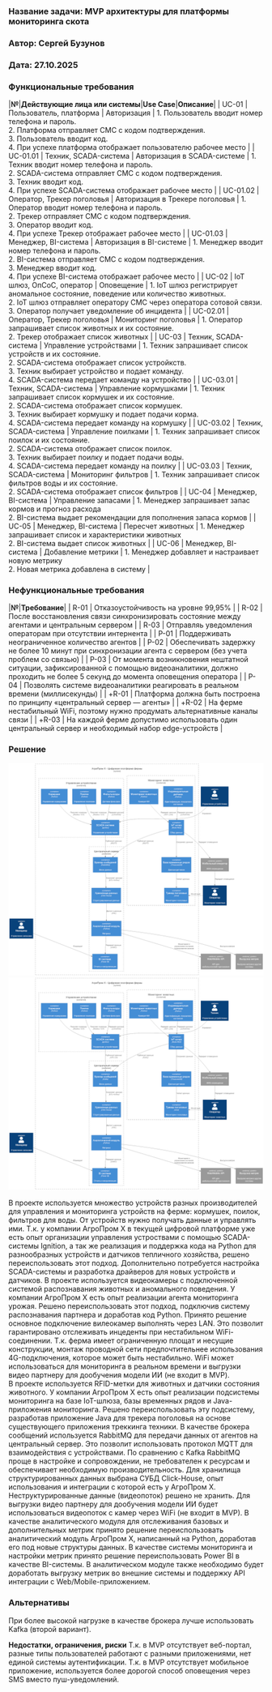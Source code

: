 ### <a name="_b7urdng99y53"></a>**Название задачи: MVP архитектуры для платформы мониторинга скота** 
### <a name="_hjk0fkfyohdk"></a>**Автор: Сергей Бузунов**
### <a name="_uanumrh8zrui"></a>**Дата: 27.10.2025**
### <a name="_3bfxc9a45514"></a>**Функциональные требования**

|**№**|**Действующие лица или системы**|**Use Case**|**Описание**|
| UC-01 | Пользователь, платформа | Авторизация | 1. Пользователь вводит номер телефона и пароль. <br /> 2. Платформа отправляет СМС с кодом подтверждения. <br /> 3. Пользователь вводит код. <br /> 4. При успехе платформа отображает пользователю рабочее место |
| UC-01.01 | Техник, SCADA-система | Авторизация в SCADA-системе | 1. Техник вводит номер телефона и пароль. <br /> 2. SCADA-система отправляет СМС с кодом подтверждения. <br /> 3. Техник вводит код. <br /> 4. При успехе SCADA-система отображает рабочее место |
| UC-01.02 | Оператор, Трекер поголовья | Авторизация в Трекере поголовья | 1. Оператор вводит номер телефона и пароль. <br /> 2. Трекер отправляет СМС с кодом подтверждения. <br /> 3. Оператор вводит код. <br /> 4. При успехе Трекер отображает рабочее место |
| UC-01.03 | Менеджер, BI-система | Авторизация в BI-системе | 1. Менеджер вводит номер телефона и пароль. <br /> 2. BI-система отправляет СМС с кодом подтверждения. <br /> 3. Менеджер вводит код. <br /> 4. При успехе BI-система отображает рабочее место |
| UC-02 | IoT шлюз, ОпСоС, оператор | Оповещение | 1. IoT шлюз регистрирует аномальное состояние, поведение или количество животных. <br /> 2. IoT шлюз отправляет оператору СМС через оператора сотовой связи. <br /> 3. Оператор получает уведомление об инцидента |
| UC-02.01 | Оператор, Трекер поголовья | Мониторинг поголовья | 1. Оператор запрашивает список животных и их состояние. <br /> 2. Трекер отображает список животных |
| UC-03 | Техник, SCADA-система | Управление устройствами | 1. Техник запрашивает список устройств и их состояние. <br /> 2. SCADA-система отображает список устройкств. <br /> 3. Техник выбирает устройство и подает команду. <br /> 4. SCADA-система передает команду на устройство |
| UC-03.01 | Техник, SCADA-система | Управление кормушками | 1. Техник запрашивает список кормушек и их состояние. <br /> 2. SCADA-система отображает список кормушек. <br /> 3. Техник выбирает кормушку и подает подачи корма. <br /> 4. SCADA-система передает команду на кормушку |
| UC-03.02 | Техник, SCADA-система | Управление поилками | 1. Техник запрашивает список поилок и их состояние. <br /> 2. SCADA-система отображает список поилок. <br /> 3. Техник выбирает поилку и подает подачи воды. <br /> 4. SCADA-система передает команду на поилку |
| UC-03.03 | Техник, SCADA-система | Мониторинг фильтров | 1. Техник запрашивает список фильтров воды и их состояние. <br /> 2. SCADA-система отображает список фильтров |
| UC-04 | Менеджер, BI-система | Управление запасами | 1. Менеджер запрашивает запас кормов и прогноз расхода <br /> 2. BI-система выдает рекомендации для пополнения запаса кормов |
| UC-05 | Менеджер, BI-система | Пересчет животных | 1. Менеджер запрашивает список и характеристики животных <br /> 2. BI-система выдает список животных  |
| UC-06 | Менеджер, BI-система | Добавление метрики | 1. Менеджер добавляет и настраивает новую метрику <br /> 2. Новая метрика добавлена в систему |

### <a name="_u8xz25hbrgql"></a>**Нефункциональные требования**
|**№**|**Требование**|
| R-01 | Отказоустойчивость на уровне 99,95% |
| R-02 | После восстановления связи синхронизировать состояние между агентами и центральным сервером |
| R-03 | Отправляь уведомления операторам при отсутствии интернента |
| P-01 | Поддерживать неограниченное количество агентов |
| P-02 | Обеспечивать задержку не более 10 минут при синхронизации агента с сервером (без учета проблем со связью) |
| P-03 | От момента возникновения нештатной ситуации, зафиксированной с помощью видеоаналитики, должно проходить не более 5 секунд до момента оповещения оператора |
| P-04 | Позволять системе видеоаналитики реагировать в реальном времени (миллисекунды) |
| +R-01 | Платформа должна быть построена по принципу «центральный сервер — агенты» |
| +R-02 | На ферме нестабильный WiFi, поэтому нужно продумать альтернативные каналы связи |
| +R-03 | На каждой ферме допустимо использовать один центральный сервер и необходимый набор edge-устройств |

### <a name="_qmphm5d6rvi3"></a>**Решение**
![Вариант №1](С2_Диаграмма_контейнеров_v1.png)
![Вариант №2](С2_Диаграмма_контейнеров_v2.png)

В проекте используется множество устройств разных производителей для управления и мониторинга устройств на ферме: кормушек, поилок, фильтров для воды. От устройств нужно получать данные и управлять ими. Т.к. у компании АгроПром Х в текущей цифровой платформе уже есть опыт организации управления устроствами с помощью SCADA-системы Ignition, а так же реализация и поддержка кода на Python для разнообразных устройств и датчиков тепличного хозяйства, решено переиспользовать этот подход. Дополнительно потребуется настройка SCADA-системы и разработка драйверов для новых устройств и датчиков.
В проекте используется видеокамеры с подключенной системой распознавания животных и аномального поведения. У компании АгроПром Х есть опыт реализации агента мониторинга урожая. Решено переиспользовать этот подход, подключив систему распознавания партнера и доработав код Python. 
Принято решение основное подключение вилеокамер выполнять через LAN. Это позволит гарантировано отслеживать инцеденты при нестабильном WiFi-соединении. Т.к. ферма имеет ограниченную площат и несущие конструкции, монтаж проводной сети предпочтительнее использования 4G-подключения, которое может быть нестабильно. WiFi может использоваться для мониторинга в реальном времени и выгрузки видео партнеру для дообучения модели ИИ (не входит в MVP).     
В проекте используется RFID-метки для животных и датчики состояния животного.  У компании АгроПром Х есть опыт реализации подсистемы мониторинга на базе IoT-шлюза, базы временных рядов и Java-приложения мониторинга. Решено переиспользовать эту подсистему, разработав приложение Java для трекера поголовья на основе существующего приложения треккинга техники.
В качестве брокера сообщений используется RabbitMQ для передачи данных от агентов на центральный сервер. Это позволит использовать протокол MQTT для взаимодействия с устройствами. По сравнению с Kafka RabbitMQ проще в настройке и сопровождении, не требователен к ресурсам и обеспечивает необходимую производительность.
Для хранилища структурированных данных выбрана СУБД Click-House, опыт использования и интеграции с которой есть у АгроПром Х. Неструктурированные данные (видеопоток) решено не хранить. Для выгрузки видео партнеру для дообучения модели ИИ будет использоваться видеопоток с камер через WiFi (не входит в MVP).
В качестве аналитического модуля для отслеживания базовых и дополнительных метрик принято решение переиспользовать аналитический модуль АгроПром Х, написанный на Python, доработав его под новые структуры данных. В качестве системы мониторинга и настройки метрик принято решение переиспользовать Power BI в качестве BI-системы. В аналитическом модуле также необходимо будет доработать выгрузку метрик во внешние системы и поддержку API интеграции с Web/Mobile-приложением.

### <a name="_bjrr7veeh80c"></a>**Альтернативы**
При более высокой нагрузке в качестве брокера лучше использовать Kafka (второй вариант).

**Недостатки, ограничения, риски**
Т.к. в МVP отсутствует веб-портал, разные типы пользователей работают с разными приложениями, нет единой системы аутентификации.
Т.к. в МVP отсутствует мобильное приложение, используется более дорогой способ оповещения через SMS вместо пуш-уведомлений.



